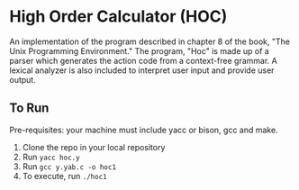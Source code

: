 # High Order Calculator (HOC)
An implementation of the program described in chapter 8 of the book, "The Unix Programming Environment." The program, "Hoc" is made up of a parser  which generates the action code from a context-free grammar. A lexical analyzer is also included to interpret user input and provide user output.

## To Run
Pre-requisites: your machine must include yacc or bison, gcc and make.

1. Clone the repo in your local repository
2. Run `yacc hoc.y`
3. Run `gcc y.yab.c -o hoc1`
4. To execute, run `./hoc1`
